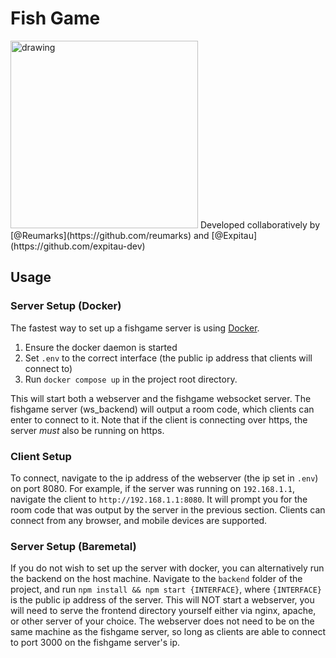 # Fish Game
<img src="https://user-images.githubusercontent.com/22671898/195946041-f010a9ec-527a-4bfa-bbea-87a3c9d04fe9.jpg" alt="drawing" width="300"/>
Developed collaboratively by [@Reumarks](https://github.com/reumarks) and [@Expitau](https://github.com/expitau-dev)


## Usage

### Server Setup (Docker)
The fastest way to set up a fishgame server is using [Docker](https://www.docker.com/get-started/). 
1. Ensure the docker daemon is started
2. Set `.env` to the correct interface (the public ip address that clients will connect to) 
3. Run `docker compose up` in the project root directory. 

This will start both a webserver and the fishgame websocket server. The fishgame server (ws_backend) will output a room code, which clients can enter to connect to it. Note that if the client is connecting over https, the server *must* also be running on https. 

### Client Setup
To connect, navigate to the ip address of the webserver (the ip set in `.env`) on port 8080. For example, if the server was running on `192.168.1.1`, navigate the client to `http://192.168.1.1:8080`. It will prompt you for the room code that was output by the server in the previous section. Clients can connect from any browser, and mobile devices are supported.

### Server Setup (Baremetal)
If you do not wish to set up the server with docker, you can alternatively run the backend on the host machine. Navigate to the `backend` folder of the project, and run `npm install && npm start {INTERFACE}`, where `{INTERFACE}` is the public ip address of the server. This will NOT start a webserver, you will need to serve the frontend directory yourself either via nginx, apache, or other server of your choice. The webserver does not need to be on the same machine as the fishgame server, so long as clients are able to connect to port 3000 on the fishgame server's ip. 
